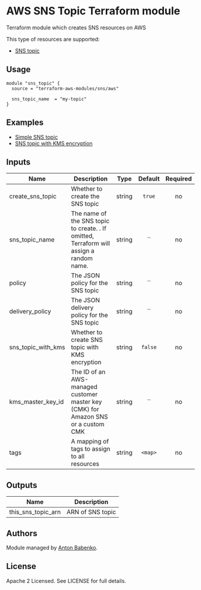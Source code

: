 # AWS SNS Topic Terraform module

Terraform module which creates SNS resources on AWS

This type of resources are supported:

* [SNS topic](https://www.terraform.io/docs/providers/aws/r/sns_topic.html)

## Usage

```hcl
module "sns_topic" {
  source = "terraform-aws-modules/sns/aws"
  
  sns_topic_name  = "my-topic"
}
```


## Examples

* [Simple SNS topic](https://github.com/terraform-aws-modules/terraform-aws-sns/tree/master/examples/simple-sns)
* [SNS topic with KMS encryption](https://github.com/terraform-aws-modules/terraform-aws-sns/tree/master/examples/sns-with-kms)

<!-- BEGINNING OF PRE-COMMIT-TERRAFORM DOCS HOOK -->

## Inputs

| Name | Description | Type | Default | Required |
|------|-------------|:----:|:-----:|:-----:|
| create_sns_topic | Whether to create the SNS topic | string | `true` | no |
| sns_topic_name | The name of the SNS topic to create. . If omitted, Terraform will assign a random name. | string | `` | no |
| policy | The JSON policy for the SNS topic | string | `` | no |
| delivery_policy | The JSON delivery policy for the SNS topic | string | `` | no |
| sns_topic_with_kms | Whether to create SNS topic with KMS encryption | string | `false` | no | 
| kms_master_key_id | The ID of an AWS-managed customer master key (CMK) for Amazon SNS or a custom CMK | string | `` | no |
| tags | A mapping of tags to assign to all resources | string | `<map>` | no |

## Outputs

| Name | Description |
|------|-------------|
| this_sns_topic_arn | ARN of SNS topic |

<!-- END OF PRE-COMMIT-TERRAFORM DOCS HOOK -->

## Authors

Module managed by [Anton Babenko](https://github.com/antonbabenko).

## License

Apache 2 Licensed. See LICENSE for full details.
